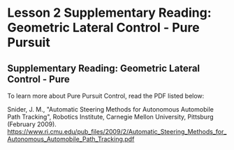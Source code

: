 # Lesson 2 Supplementary Reading: Geometric Lateral Control - Pure Pursuit

## Supplementary Reading: Geometric Lateral Control - Pure 

To learn more about Pure Pursuit Control, read the PDF listed below:

Snider, J. M., "Automatic Steering Methods for Autonomous Automobile Path Tracking", Robotics Institute, Carnegie Mellon University, Pittsburg (February 2009). 
https://www.ri.cmu.edu/pub_files/2009/2/Automatic_Steering_Methods_for_Autonomous_Automobile_Path_Tracking.pdf